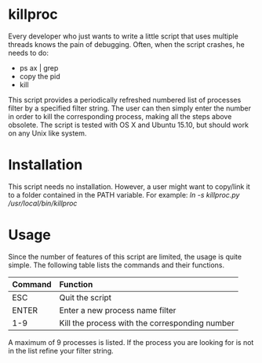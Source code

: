# killproc
Every developer who just wants to write a little script that uses multiple threads
knows the pain of debugging. Often, when the script crashes, he needs to do:
- ps ax | grep <process name>
- copy the pid
- kill <pid>

This script provides a periodically refreshed numbered list of processes filter
by a specified filter string. The user can then simply enter the number in order
to kill the corresponding process, making all the steps above obsolete. The
script is tested with OS X and Ubuntu 15.10, but should work on any Unix like
system.

# Installation
This script needs no installation. However, a user might want to copy/link it to
a folder contained in the PATH variable. For example:
*ln -s killproc.py /usr/local/bin/killproc*

# Usage
Since the number of features of this script are limited, the usage is quite simple.
The following table lists the commands and their functions.


| Command | Function                                       |
| :------ | :--------------------------------------------- |
| ESC     | Quit the script                                |
| ENTER   | Enter a new process name filter                |
| 1-9     | Kill the process with the corresponding number |

A maximum of 9 processes is listed. If the process you are looking for is not
in the list refine your filter string.

